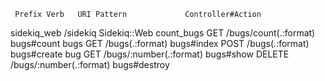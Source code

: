      Prefix Verb   URI Pattern             Controller#Action
sidekiq_web        /sidekiq                Sidekiq::Web
 count_bugs GET    /bugs/count(.:format)   bugs#count
       bugs GET    /bugs(.:format)         bugs#index
            POST   /bugs(.:format)         bugs#create
        bug GET    /bugs/:number(.:format) bugs#show
            DELETE /bugs/:number(.:format) bugs#destroy

